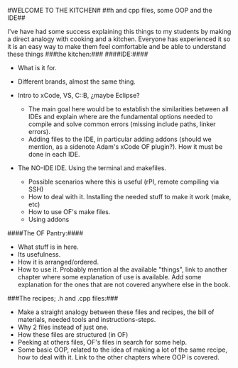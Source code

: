 #WELCOME TO THE KITCHEN#
##h and cpp files, some OOP and the IDE##

I've have had some success explaining this things to my students by making a direct analogy with cooking and a kitchen. Everyone has experienced it so it is an easy way to make them feel comfortable and be able to understand these things
###the kitchen:###
####IDE:####
- What is it for.
- Different brands, almost the same thing.
- Intro to xCode, VS, C::B, ¿maybe Eclipse?
	- The main goal here would be to establish the similarities between all IDEs and explain where are the fundamental options needed to compile and solve common errors (missing include paths, linker errors).
	- Adding files to the IDE, in particular adding addons (should we mention, as a sidenote Adam's xCode OF plugin?). How it must be done in each IDE.

- The NO-IDE IDE. Using the terminal and makefiles.
	- Possible scenarios where this is useful (rPI, remote compiling via SSH)
	- How to deal with it. Installing the needed stuff to make it work (make, etc)
	- How to use OF's make files. 
	- Using addons

####The OF Pantry:####

- What stuff is in here.
- Its usefulness. 
- How it is arranged/ordered.
- How to use it. Probably mention al the available "things", link to another chapter where some explanation of use is available. Add some explanation for the ones that are not covered anywhere else in the book.

###The recipes; .h and .cpp files:###
- Make a straight analogy between these files and recipes, the bill of materials, needed tools and instructions-steps.
- Why 2 files instead of just one.
- How these files are structured (in OF)
- Peeking at others files, OF's files in search for some help.
- Some basic OOP, related to the idea of making a lot of the same recipe, how to deal with it. Link to the other chapters where OOP is covered.
	
